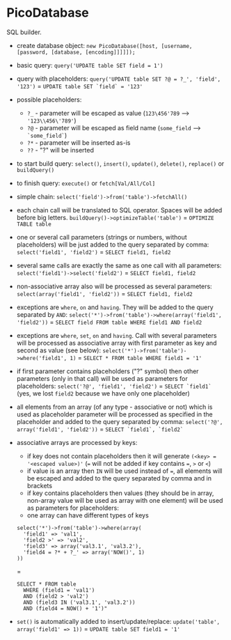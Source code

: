 # PicoDatabase

SQL builder.

- create database object: `new PicoDatabase([host, [username, [password, [database, [encoding]]]]]);`

- basic query: `query('UPDATE table SET field = 1')`

- query with placeholders: `query('UPDATE table SET ?@ = ?_', 'field', '123')` = ``` UPDATE table SET `field` = '123' ```

- possible placeholders:
  - `?_` - parameter will be escaped as value (`123\456'789` --> `'123\\456\'789'`)
  - `?@` - parameter will be escaped as field name (`some_field` --> ``` `some_field` ```)
  - `?*` - parameter will be inserted as-is
  - `??` - "?" will be inserted

- to start build query: `select()`, `insert()`, `update()`, `delete()`, `replace()` or `buildQuery()`

- to finish query: `execute()` or `fetch[Val/All/Col]`

- simple chain: `select('field')->from('table')->fetchAll()`

- each chain call will be translated to SQL operator. Spaces will be added before big letters. `buildQuery()->optimizeTable('table')` = `OPTIMIZE TABLE table`

- one or several call parameters (strings or numbers, without placeholders) will be just added to the query separated by comma: `select('field1', 'field2')` = `SELECT field1, field2`

- several same calls are exactly the same as one call with all parameters: `select('field1')->select('field2')` = `SELECT field1, field2`

- non-associative array also will be processed as several parameters: `select(array('field1', 'field2'))` = `SELECT field1, field2`

- exceptions are `where`, `on` and `having`. They will be added to the query separated by `AND`: `select('*')->from('table')->where(array('field1', 'field2'))` = `SELECT field FROM table WHERE field1 AND field2`

- exceptions are `where`, `set`, `on` and `having`. Call with several parameters will be processed as associative array with first parameter as key and second as value (see below): `select('*')->from('table')->where('field1', 1)` = `SELECT * FROM table WHERE field1 = '1'`

- if first parameter contains placeholders ("?" symbol) then other parameters (only in that call) will be used as parameters for placeholders: `select('?@', 'field1', 'field2')` = ``` SELECT `field1` ``` (yes, we lost `field2` because we have only one placeholder)

- all elements from an array (of any type - associative or not) which is used as placeholder parameter will be processed as specified in the placeholder and added to the query separated by comma: `select('?@', array('field1', 'field2'))` = ``` SELECT `field1`, `field2` ```

- associative arrays are processed by keys:
  - if key does not contain placeholders then it will generate `(<key> = '<escaped value>)'` (`=` will not be added if key contains `=`, `>` or `<`)
  - if value is an array then `IN` will be used instead of `=`, all elements will be escaped and added to the query separated by comma and in brackets
  - if key contains placeholders then values (they should be in array, non-array value will be used as array with one element) will be used as parameters for placeholders: 
  - one array can have different types of keys
  ```
  select('*')->from('table')->where(array(
    'field1' => 'val1',
    'field2 >' => 'val2',
    'field3' => array('val3.1', 'val3.2'),
    'field4 = ?* + ?_' => array('NOW()', 1)
  ))
  ```
  =
  ```
  SELECT * FROM table
    WHERE (field1 = 'val1')
    AND (field2 > 'val2')
    AND (field3 IN ('val3.1', 'val3.2'))
    AND (field4 = NOW() + '1')"
  ```

- `set()` is automatically added to insert/update/replace: `update('table', array('field1' => 1))` = `UPDATE table SET field1 = '1'`
